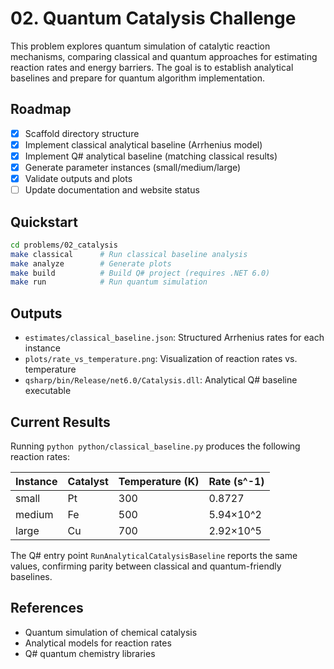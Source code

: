 # 02. Quantum Catalysis Challenge

This problem explores quantum simulation of catalytic reaction mechanisms, comparing classical and quantum approaches for estimating reaction rates and energy barriers. The goal is to establish analytical baselines and prepare for quantum algorithm implementation.

## Roadmap
- [x] Scaffold directory structure
- [x] Implement classical analytical baseline (Arrhenius model)
- [x] Implement Q# analytical baseline (matching classical results)
- [x] Generate parameter instances (small/medium/large)
- [x] Validate outputs and plots
- [ ] Update documentation and website status

## Quickstart
```bash
cd problems/02_catalysis
make classical      # Run classical baseline analysis
make analyze        # Generate plots
make build          # Build Q# project (requires .NET 6.0)
make run            # Run quantum simulation
```

## Outputs
- `estimates/classical_baseline.json`: Structured Arrhenius rates for each instance
- `plots/rate_vs_temperature.png`: Visualization of reaction rates vs. temperature
- `qsharp/bin/Release/net6.0/Catalysis.dll`: Analytical Q# baseline executable

## Current Results

Running `python python/classical_baseline.py` produces the following reaction rates:

| Instance | Catalyst | Temperature (K) | Rate (s^-1) |
|----------|----------|-----------------|-------------|
| small    | Pt       | 300             | 0.8727      |
| medium   | Fe       | 500             | 5.94×10^2   |
| large    | Cu       | 700             | 2.92×10^5   |

The Q# entry point `RunAnalyticalCatalysisBaseline` reports the same values, confirming parity between classical and quantum-friendly baselines.

## References
- Quantum simulation of chemical catalysis
- Analytical models for reaction rates
- Q# quantum chemistry libraries
